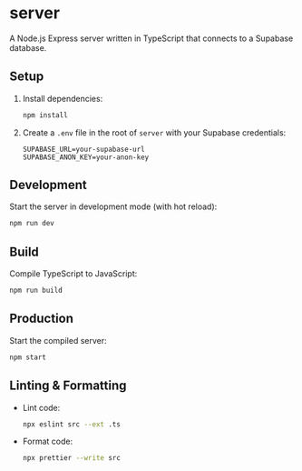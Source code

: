 # server

A Node.js Express server written in TypeScript that connects to a Supabase database.

## Setup

1. Install dependencies:
   ```bash
   npm install
   ```

2. Create a `.env` file in the root of `server` with your Supabase credentials:
   ```env
   SUPABASE_URL=your-supabase-url
   SUPABASE_ANON_KEY=your-anon-key
   ```

## Development

Start the server in development mode (with hot reload):
```bash
npm run dev
```

## Build

Compile TypeScript to JavaScript:
```bash
npm run build
```

## Production

Start the compiled server:
```bash
npm start
```

## Linting & Formatting

- Lint code:
  ```bash
  npx eslint src --ext .ts
  ```
- Format code:
  ```bash
  npx prettier --write src
  ```